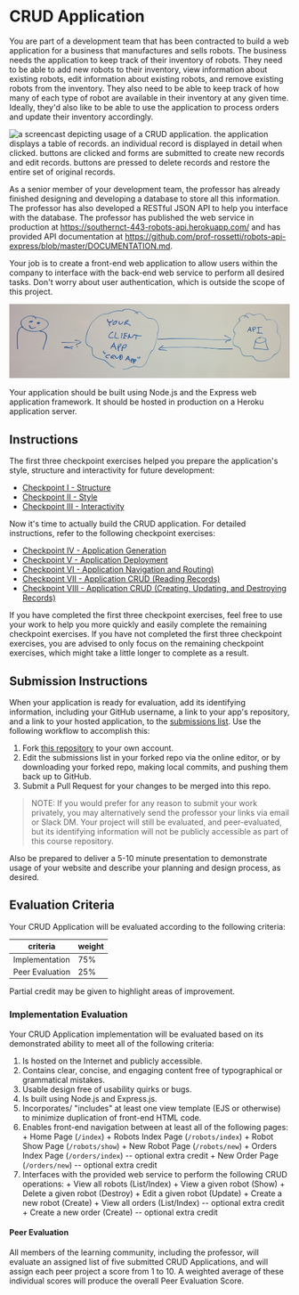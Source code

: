 # CRUD Application

You are part of a development team that has been contracted to build a web application for a business that manufactures and sells robots. The business needs the application to keep track of their inventory of robots. They need to be able to add new robots to their inventory, view information about existing robots, edit information about existing robots, and remove existing robots from the inventory. They also need to be able to keep track of how many of each type of robot are available in their inventory at any given time. Ideally, they'd also like to be able to use the application to process orders and update their inventory accordingly.

![a screencast depicting usage of a CRUD application. the application displays a table of records. an individual record is displayed in detail when clicked. buttons are clicked and forms are submitted to create new records and edit records. buttons are pressed to delete records and restore the entire set of original records.](demo.gif)

As a senior member of your development team, the professor has already finished designing and developing a database to store all this information. The professor has also developed a RESTful JSON API to help you interface with the database. The professor has published the web service in production at https://southernct-443-robots-api.herokuapp.com/ and has provided API documentation at https://github.com/prof-rossetti/robots-api-express/blob/master/DOCUMENTATION.md.

Your job is to create a front-end web application to allow users within the company to interface with the back-end web service to perform all desired tasks. Don't worry about user authentication, which is outside the scope of this project.

![a whiteboard depicting a user interfacing with a client application and that client application interfacing with the back-end web service](/projects/crud-application/checkpoints/app-deployment/client-server-architecture-diagram.png)

Your application should be built using Node.js and the Express web application framework. It should be hosted in production on a Heroku application server.

## Instructions

The first three checkpoint exercises helped you prepare the application's style, structure and interactivity for future development:

  + [Checkpoint I - Structure](/projects/crud-application/checkpoints/structure/checkpoint.md)
  + [Checkpoint II - Style](/projects/crud-application/checkpoints/style/checkpoint.md)
  + [Checkpoint III - Interactivity](/projects/crud-application/checkpoints/interactivity/checkpoint.md)

Now it's time to actually build the CRUD application. For detailed instructions, refer to the following checkpoint exercises:

  + [Checkpoint IV - Application Generation](/projects/crud-application/checkpoints/app-generation/checkpoint.md)
  + [Checkpoint V - Application Deployment](/projects/crud-application/checkpoints/app-deployment/checkpoint.md)
  + [Checkpoint VI - Application Navigation and Routing)](/projects/crud-application/checkpoints/app-navigation/checkpoint.md)
  + [Checkpoint VII - Application CRUD (Reading Records)](/projects/crud-application/checkpoints/app-receiving-data/checkpoint.md)
  + [Checkpoint VIII - Application CRUD (Creating, Updating, and Destroying Records)](/projects/crud-application/checkpoints/app-sending-data/checkpoint.md)

If you have completed the first three checkpoint exercises, feel free to use your work to help you more quickly and easily complete the remaining checkpoint exercises. If you have not completed the first three checkpoint exercises, you are advised to only focus on the remaining checkpoint exercises, which might take a little longer to complete as a result.

## Submission Instructions

When your application is ready for evaluation, add its identifying information, including your GitHub username, a link to your app's repository, and a link to your hosted application, to the [submissions list](submissions.md). Use the following workflow to accomplish this:

  1. Fork [this repository](https://github.com/SCSU-CSC-Department/201701-csc-443-01/) to your own account.
  2. Edit the submissions list in your forked repo via the online editor, or by downloading your forked repo, making local commits, and pushing them back up to GitHub.
  3. Submit a Pull Request for your changes to be merged into this repo.

> NOTE: If you would prefer for any reason to submit your work privately, you may alternatively send the professor your links via email or Slack DM. Your project will still be evaluated, and peer-evaluated, but its identifying information will not be publicly accessible as part of this course repository.

Also be prepared to deliver a 5-10 minute presentation to demonstrate usage of your website and describe your planning and design process, as desired.

## Evaluation Criteria

Your CRUD Application will be evaluated according to the following criteria:

criteria | weight
--- | ---
Implementation | 75%
Peer Evaluation | 25%

Partial credit may be given to highlight areas of improvement.

### Implementation Evaluation

Your CRUD Application implementation will be evaluated based on its demonstrated ability to meet all of the following criteria:

  1. Is hosted on the Internet and publicly accessible.
  1. Contains clear, concise, and engaging content free of typographical or grammatical mistakes.
  1. Usable design free of usability quirks or bugs.
  1. Is built using Node.js and Express.js.
  1. Incorporates/ "includes" at least one view template (EJS or otherwise) to minimize duplication of front-end HTML code.
  1. Enables front-end navigation between at least all of the following pages:
    + Home Page (`/index`)
    + Robots Index Page (`/robots/index`)
    + Robot Show Page (`/robots/show`)
    + New Robot Page (`/robots/new`)
    + Orders Index Page (`/orders/index`) -- optional extra credit
    + New Order Page (`/orders/new`) -- optional extra credit
  1. Interfaces with the provided web service to perform the following CRUD operations:
    + View all robots (List/Index)
    + View a given robot (Show)
    + Delete a given robot (Destroy)
    + Edit a given robot (Update)
    + Create a new robot (Create)
    + View all orders (List/Index) -- optional extra credit
    + Create a new order (Create) -- optional extra credit

#### Peer Evaluation

All members of the learning community, including the professor, will evaluate an assigned list of five submitted CRUD Applications, and will assign each peer project a score from 1 to 10. A weighted average of these individual scores will produce the overall Peer Evaluation Score.
